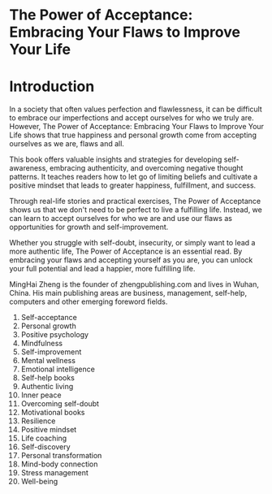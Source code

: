 # The Power of Acceptance: Embracing Your Flaws to Improve Your Life

# Introduction

In a society that often values perfection and flawlessness, it can be difficult to embrace our imperfections and accept ourselves for who we truly are. However, The Power of Acceptance: Embracing Your Flaws to Improve Your Life shows that true happiness and personal growth come from accepting ourselves as we are, flaws and all.

This book offers valuable insights and strategies for developing self-awareness, embracing authenticity, and overcoming negative thought patterns. It teaches readers how to let go of limiting beliefs and cultivate a positive mindset that leads to greater happiness, fulfillment, and success.

Through real-life stories and practical exercises, The Power of Acceptance shows us that we don't need to be perfect to live a fulfilling life. Instead, we can learn to accept ourselves for who we are and use our flaws as opportunities for growth and self-improvement.

Whether you struggle with self-doubt, insecurity, or simply want to lead a more authentic life, The Power of Acceptance is an essential read. By embracing your flaws and accepting yourself as you are, you can unlock your full potential and lead a happier, more fulfilling life.

MingHai Zheng is the founder of zhengpublishing.com and lives in Wuhan, China. His main publishing areas are business, management, self-help, computers and other emerging foreword fields.



1. Self-acceptance
2. Personal growth
3. Positive psychology
4. Mindfulness
5. Self-improvement
6. Mental wellness
7. Emotional intelligence
8. Self-help books
9. Authentic living
10. Inner peace
11. Overcoming self-doubt
12. Motivational books
13. Resilience
14. Positive mindset
15. Life coaching
16. Self-discovery
17. Personal transformation
18. Mind-body connection
19. Stress management
20. Well-being



